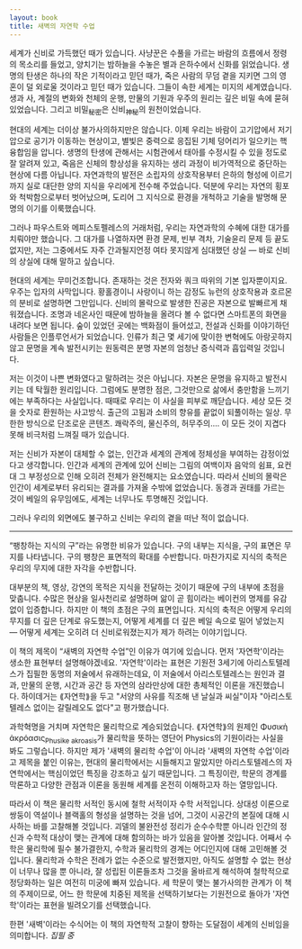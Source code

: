 ```yaml
---
layout: book
title: 새벽의 자연학 수업
---
```


세계가 신비로 가득했던 때가 있습니다. 사냥꾼은 수풀을 가르는 바람의 흐름에서
정령의 목소리를 들었고, 양치기는 밤하늘을 수놓은 별과 은하수에서 신화를
읽었습니다. 생명의 탄생은 하나의 작은 기적이라고 믿던 때가, 죽은 사람의 무덤
곁을 지키면 그의 영혼이 덜 외로울 것이라고 믿던 때가 있습니다. 그들이 속한
세계는 미지의 세계였습니다. 생과 사, 계절의 변화와 천체의 운행, 만물의 기원과
우주의 원리는 깊은 비밀 속에 묻혀 있었습니다. 그리고 비밀<sub>秘密</sub>은 신비<sub>神秘</sub>의
원천이었습니다.

현대의 세계는 더이상 불가사의하지만은 않습니다. 이제 우리는
바람이 고기압에서 저기압으로 공기가 이동하는 현상이고, 별빛은 중력으로 응집된
기체 덩어리가 일으키는 핵융합임을 압니다. 생명의 탄생에 관해서는 시험관에서
태아를 수정시킬 수 있을 정도로 잘 알려져 있고, 죽음은 신체의 항상성을 유지하는
생리 과정이 비가역적으로 중단하는 현상에 다름 아닙니다. 자연과학의 발전은
소립자의 상호작용부터 은하의 형성에 이르기까지 실로 대단한 양의 지식을 우리에게
전수해 주었습니다. 덕분에 우리는 자연의 횡포와 척박함으로부터 벗어났으며, 도리어
그 지식으로 환경을 개척하고 기술을 발명해 문명의 이기를 이룩했습니다.

그러나 파우스트와 메피스토펠레스의 거래처럼, 우리는 자연과학의 수혜에 대한 대가를
치뤄야만 했습니다. 그 대가를 나열하자면 환경 문제, 빈부 격차, 기술윤리 문제 등
끝도 없지만, 저는 그중에서도 자주 간과될지언정 여타 못지않게 심대했던 상실 —
바로 신비의 상실에 대해 말하고 싶습니다.

현대의 세계는 무미건조합니다. 존재하는 것은 전자와 쿼크 따위의 기본 입자뿐이지요.
우주는 입자의 사막입니다. 황홀경이니 사랑이니 하는 감정도 뉴런의 상호작용과 호르몬의 분비로 설명하면 그만입니다.
신비의 몰락으로 발생한 진공은 자본으로 발빠르게 채워졌습니다. 조명과 네온사인
때문에 밤하늘을 올려다 볼 수 없다면 스마트폰의 화면을 내려다 보면 됩니다. 숲이
있었던 곳에는 백화점이 들어섰고, 전설과 신화를 이야기하던 사람들은 인플루언서가
되었습니다. 인류가 최근 몇 세기에 맞이한 변혁에도 아랑곳하지 않고 문명을 계속
발전시키는 원동력은 분명 자본의 엄청난 증식력과 흡입력일 것입니다.

저는 이것이 나쁜 변화였다고 말하려는 것은 아닙니다. 자본은 문명을 유지하고 발전시키는 데
탁월한 원리입니다. 그럼에도 분명한 점은, 그것만으로 삶에서 충만함을 느끼기에는
부족하다는 사실입니다. 때때로 우리는 이 사실을 피부로 깨닫습니다. 세상 모든 것을
숫자로 환원하는 사고방식. 출근의 고됨과 소비의 향유를 끝없이 되풀이하는 일상.
무한한 방식으로 단조로운 콘텐츠. 쾌락주의, 물신주의, 허무주의…. 이 모든 것이
지겹다 못해 비극처럼 느껴질 때가 있습니다.

저는 신비가 자본이 대체할 수 없는, 인간과 세계의 관계에 정체성을 부여하는 감정이었다고 생각합니다. 인간과 세계의
관계에 있어 신비는 그림의 여백이자 음악의 쉼표, 요컨대 그 부정성으로 인해 오히려
전체가 완전해지는 요소였습니다. 따라서 신비의 몰락은 인간이 세계로부터 유리되는
결과를 가져올 수밖에 없었습니다. 동경과 권태를 가르는 것이 베일의 유무임에도,
세계는 너무나도 투명해진 것입니다.

그러나 우리의 외면에도 불구하고 신비는 우리의 곁을 떠난 적이 없습니다.

---

“팽창하는 지식의 구”라는 유명한 비유가 있습니다.
구의 내부는 지식을, 구의 표면은 무지를 나타냅니다. 구의 팽창은 표면적의 확대를
수반합니다. 마찬가지로 지식의 축적은 우리의 무지에 대한 자각을 수반합니다.

대부분의 책, 영상, 강연의 목적은 지식을 전달하는 것이기 때문에 구의 내부에
초점을 맞춥니다. 수많은 현상을 일사천리로 설명하며 앎이 곧 힘이라는 베이컨의
명제를 유감없이 입증합니다. 하지만 이 책의 초점은 구의 표면입니다. 지식의 축적은
어떻게 우리의 무지를 더 깊은 단계로 유도했는지, 어떻게 세계를 더 깊은 베일
속으로 밀어 넣었는지 — 어떻게 세계는 오히려 더 신비로워졌는지가 제가 하려는
이야기입니다.

이 책의 제목이 “새벽의 자연학 수업”인 이유가 여기에 있습니다. 먼저 '자연학'이라는 생소한 표현부터 설명해야겠네요. '자연학'이라는 표현은 기원전 3세기에 아리스토텔레스가 집필한 동명의 저술에서 유래하는데요, 이 저술에서 아리스토텔레스는 원인과 결과, 만물의 운행, 시간과 공간 등 자연의 삼라만상에 대한 총체적인 이론을 개진했습니다. 하이데거는 ⟪자연학⟫을 두고 "서양의 사유를 직조해 낸 날실과 씨실"이자 "아리스토텔레스 없이는 갈릴레오도 없다"고 평가했습니다.

과학혁명을 거치며 자연학은 물리학으로 계승되었습니다. ⟪자연학⟫의 원제인 Φυσικὴ ἀκρόασις<sub>Phusike akroasis</sub>가 물리학을 뜻하는 영단어 Physics의 기원이라는 사실을 봐도 그렇습니다. 하지만 제가 '새벽의 물리학 수업'이 아니라 '새벽의 자연학 수업'이라고 제목을 붙인 이유는, 현대의 물리학에서는 시들해지고 말았지만 아리스토텔레스의 자연학에서는 핵심이었던 특징을 강조하고 싶기 때문입니다. 그 특징이란, 학문의 경계를 막론하고 다양한 관점과 이론을 동원해 세계를 온전히 이해하고자 하는 열망입니다.

<!-- 비록 그의 주장 대부분은 틀린 것으로 판명되었지만, 세계의 신비를 두고 그가 보여준 깊은 수준의 사유와 독창성이 후대 학자들의 마음을 움켜잡음으로써 이후 수 세기에 걸쳐 펼쳐진 자연과학의 눈부신 발전을 개시한 것 또한 분명한 사실입니다. -->

따라서 이 책은 물리학 서적인 동시에 철학 서적이자 수학 서적입니다. 상대성 이론으로 쌍둥이 역설이나 블랙홀의 형성을 설명하는 것을 넘어, 그것이 시공간의 본질에 대해 시사하는 바를 고찰해볼 것입니다. 괴델의 불완전성 정리가 순수수학뿐 아니라 인간의 정신과 수학적 대상이 맺는 관계에 대해 함의하는 바가 있음을 알아볼 것입니다. 어째서 수학은 물리학에 필수 불가결한지, 수학과 물리학의 경계는 어디인지에 대해 고민해볼 것입니다. 물리학과 수학은 전례가 없는 수준으로 발전했지만, 아직도 설명할 수 없는 현상이 너무나 많을 뿐 아니라, 잘 성립된 이론들조차 그것을 올바르게 해석하여 철학적으로 정당화하는 일은 여전히 미궁에 빠져 있습니다. 세 학문이 맺는 불가사의한 관계가 이 책의 주제이므로, 어느 한 학문에 치중된 제목을 선택하기보다는 기원전으로 돌아가 '자연학'이라는 표현을 빌려오기를 선택했습니다.

한편 '새벽'이라는 수식어는 이 책의 자연학적 고찰이 향하는 도달점이 세계의 신비임을 의미합니다. _집필 중_
